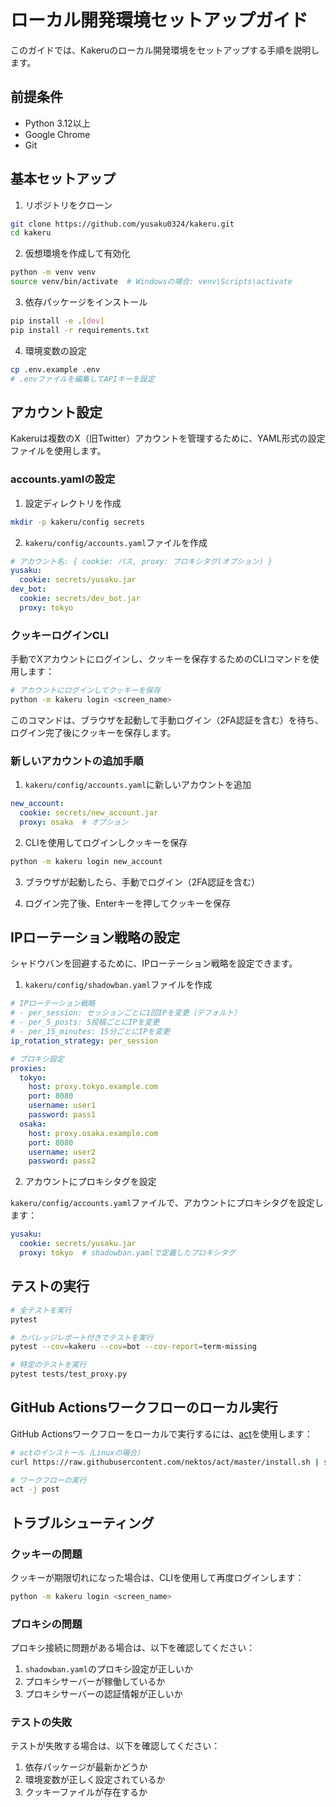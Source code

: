 # ローカル開発環境セットアップガイド

このガイドでは、Kakeruのローカル開発環境をセットアップする手順を説明します。

## 前提条件

- Python 3.12以上
- Google Chrome
- Git

## 基本セットアップ

1. リポジトリをクローン

```bash
git clone https://github.com/yusaku0324/kakeru.git
cd kakeru
```

2. 仮想環境を作成して有効化

```bash
python -m venv venv
source venv/bin/activate  # Windowsの場合: venv\Scripts\activate
```

3. 依存パッケージをインストール

```bash
pip install -e .[dev]
pip install -r requirements.txt
```

4. 環境変数の設定

```bash
cp .env.example .env
# .envファイルを編集してAPIキーを設定
```

## アカウント設定

Kakeruは複数のX（旧Twitter）アカウントを管理するために、YAML形式の設定ファイルを使用します。

### accounts.yamlの設定

1. 設定ディレクトリを作成

```bash
mkdir -p kakeru/config secrets
```

2. `kakeru/config/accounts.yaml`ファイルを作成

```yaml
# アカウント名: { cookie: パス, proxy: プロキシタグ(オプション) }
yusaku:
  cookie: secrets/yusaku.jar
dev_bot:
  cookie: secrets/dev_bot.jar
  proxy: tokyo
```

### クッキーログインCLI

手動でXアカウントにログインし、クッキーを保存するためのCLIコマンドを使用します：

```bash
# アカウントにログインしてクッキーを保存
python -m kakeru login <screen_name>
```

このコマンドは、ブラウザを起動して手動ログイン（2FA認証を含む）を待ち、ログイン完了後にクッキーを保存します。

### 新しいアカウントの追加手順

1. `kakeru/config/accounts.yaml`に新しいアカウントを追加

```yaml
new_account:
  cookie: secrets/new_account.jar
  proxy: osaka  # オプション
```

2. CLIを使用してログインしクッキーを保存

```bash
python -m kakeru login new_account
```

3. ブラウザが起動したら、手動でログイン（2FA認証を含む）

4. ログイン完了後、Enterキーを押してクッキーを保存

## IPローテーション戦略の設定

シャドウバンを回避するために、IPローテーション戦略を設定できます。

1. `kakeru/config/shadowban.yaml`ファイルを作成

```yaml
# IPローテーション戦略
# - per_session: セッションごとに1回IPを変更（デフォルト）
# - per_5_posts: 5投稿ごとにIPを変更
# - per_15_minutes: 15分ごとにIPを変更
ip_rotation_strategy: per_session

# プロキシ設定
proxies:
  tokyo:
    host: proxy.tokyo.example.com
    port: 8080
    username: user1
    password: pass1
  osaka:
    host: proxy.osaka.example.com
    port: 8080
    username: user2
    password: pass2
```

2. アカウントにプロキシタグを設定

`kakeru/config/accounts.yaml`ファイルで、アカウントにプロキシタグを設定します：

```yaml
yusaku:
  cookie: secrets/yusaku.jar
  proxy: tokyo  # shadowban.yamlで定義したプロキシタグ
```

## テストの実行

```bash
# 全テストを実行
pytest

# カバレッジレポート付きでテストを実行
pytest --cov=kakeru --cov=bot --cov-report=term-missing

# 特定のテストを実行
pytest tests/test_proxy.py
```

## GitHub Actionsワークフローのローカル実行

GitHub Actionsワークフローをローカルで実行するには、[act](https://github.com/nektos/act)を使用します：

```bash
# actのインストール（Linuxの場合）
curl https://raw.githubusercontent.com/nektos/act/master/install.sh | sudo bash

# ワークフローの実行
act -j post
```

## トラブルシューティング

### クッキーの問題

クッキーが期限切れになった場合は、CLIを使用して再度ログインします：

```bash
python -m kakeru login <screen_name>
```

### プロキシの問題

プロキシ接続に問題がある場合は、以下を確認してください：

1. `shadowban.yaml`のプロキシ設定が正しいか
2. プロキシサーバーが稼働しているか
3. プロキシサーバーの認証情報が正しいか

### テストの失敗

テストが失敗する場合は、以下を確認してください：

1. 依存パッケージが最新かどうか
2. 環境変数が正しく設定されているか
3. クッキーファイルが存在するか
